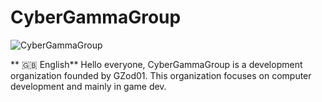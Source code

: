 # CyberGammaGroup
![CyberGammaGroup](https://api.gzod01.fr/cggicon.gif)
<style>
  @font-face {
  font-family: NotoColorEmojiLimited;
  unicode-range: U+1F1E6-1F1FF;
  src: url(https://raw.githack.com/googlefonts/noto-emoji/main/fonts/NotoColorEmoji.ttf);
}

#superemoji{
  font-family: 'NotoColorEmojiLimited', -apple-system, BlinkMacSystemFont, 
  'Segoe UI', Roboto, Helvetica, Arial, sans-serif, 'Apple Color Emoji', 
  'Segoe UI Emoji', 'Segoe UI Symbol';
}
</style>
** <span id=superemoji>🇬🇧</span> English** 
Hello everyone,
CyberGammaGroup is a development organization founded by GZod01.
This organization focuses on computer development and mainly in game dev.
